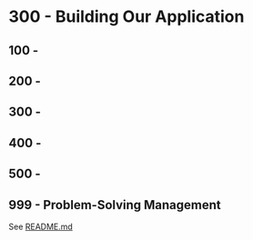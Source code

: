 # 300 - Building Our Application

## 100 - 

## 200 - 

## 300 - 

## 400 - 

## 500 - 

## 999 - Problem-Solving Management

See [README.md](./999/README.md)
